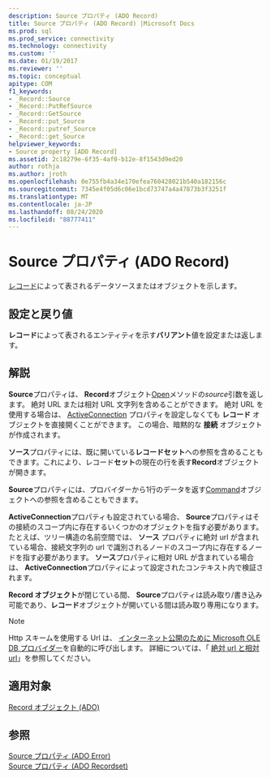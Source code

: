 ```yaml
---
description: Source プロパティ (ADO Record)
title: Source プロパティ (ADO Record) |Microsoft Docs
ms.prod: sql
ms.prod_service: connectivity
ms.technology: connectivity
ms.custom: ''
ms.date: 01/19/2017
ms.reviewer: ''
ms.topic: conceptual
apitype: COM
f1_keywords:
- _Record::Source
- _Record::PutRefSource
- _Record::GetSource
- _Record::put_Source
- _Record::putref_Source
- _Record::get_Source
helpviewer_keywords:
- Source property [ADO Record]
ms.assetid: 2c18279e-6f35-4af0-b12e-8f1543d9ed20
author: rothja
ms.author: jroth
ms.openlocfilehash: 0e755fb4a34e170efea760428021b540a182156c
ms.sourcegitcommit: 7345e4f05d6c06e1bcd73747a4a47873b3f3251f
ms.translationtype: MT
ms.contentlocale: ja-JP
ms.lasthandoff: 08/24/2020
ms.locfileid: "88777411"
---
```

# <a name="source-property-ado-record"></a>Source プロパティ (ADO Record)
[レコード](./record-object-ado.md)によって表されるデータソースまたはオブジェクトを示します。  
  
## <a name="settings-and-return-values"></a>設定と戻り値  
 **レコード**によって表されるエンティティを示す**バリアント**値を設定または返します。  
  
## <a name="remarks"></a>解説  
 **Source**プロパティは、 **Record**オブジェクト[Open](./open-method-ado-record.md)メソッドの*source*引数を返します。 絶対 URL または相対 URL 文字列を含めることができます。 絶対 URL を使用する場合は、 [ActiveConnection](./activeconnection-property-ado.md) プロパティを設定しなくても **レコード** オブジェクトを直接開くことができます。 この場合、暗黙的な **接続** オブジェクトが作成されます。  
  
 **ソース**プロパティには、既に開いている**レコードセット**への参照を含めることもできます。これにより、レコード**セット**の現在の行を表す**Record**オブジェクトが開きます。  
  
 **Source**プロパティには、プロバイダーから1行のデータを返す[Command](./command-object-ado.md)オブジェクトへの参照を含めることもできます。  
  
 **ActiveConnection**プロパティも設定されている場合、 **Source**プロパティはその接続のスコープ内に存在するいくつかのオブジェクトを指す必要があります。 たとえば、ツリー構造の名前空間では、 **ソース** プロパティに絶対 url が含まれている場合、接続文字列の url で識別されるノードのスコープ内に存在するノードを指す必要があります。 **ソース**プロパティに相対 URL が含まれている場合は、 **ActiveConnection**プロパティによって設定されたコンテキスト内で検証されます。  
  
 **Record オブジェクト**が閉じている間、 **Source**プロパティは読み取り/書き込み可能であり、**レコード**オブジェクトが開いている間は読み取り専用になります。  
  
> [!NOTE]
>  Http スキームを使用する Url は、 [インターネット公開のために Microsoft OLE DB プロバイダー](../../guide/appendixes/microsoft-ole-db-provider-for-internet-publishing.md)を自動的に呼び出します。 詳細については、「 [絶対 url と相対 url](../../guide/data/absolute-and-relative-urls.md)」を参照してください。  
  
## <a name="applies-to"></a>適用対象  
 [Record オブジェクト (ADO)](./record-object-ado.md)  
  
## <a name="see-also"></a>参照  
 [Source プロパティ (ADO Error)](./source-property-ado-error.md)   
 [Source プロパティ (ADO Recordset)](./source-property-ado-recordset.md)